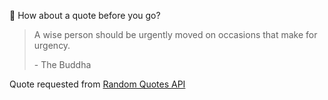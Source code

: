 📣 How about a quote before you go?

> A wise person should be urgently moved on occasions that make for urgency.
>
> <p>- The Buddha</p>

Quote requested from [Random Quotes API](https://github.com/lukePeavey/quotable)
